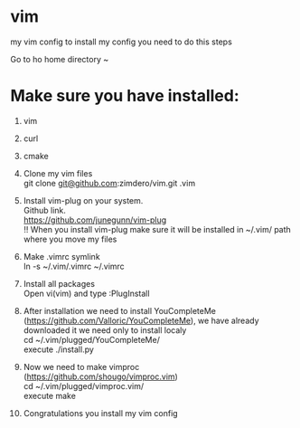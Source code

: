 # vim
my vim config
to install my config you need to do this steps

Go to ho home directory ~
# Make sure you have installed:
  1) vim
  2) curl
  3) cmake

1) Clone my vim files </br>
   git clone git@github.com:zimdero/vim.git .vim
3) Install vim-plug on your system. </br>
   Github link. </br>
   https://github.com/junegunn/vim-plug </br>
   !! When you install vim-plug make sure it will be installed in ~/.vim/ path where you move my files
4) Make .vimrc symlink </br>
   ln -s ~/.vim/.vimrc ~/.vimrc
5) Install all packages </br>
   Open vi(vim) and type :PlugInstall
6) After installation we need to install YouCompleteMe (https://github.com/Valloric/YouCompleteMe), we have already downloaded it we need only to install localy</br>
   cd ~/.vim/plugged/YouCompleteMe/ </br>
   execute ./install.py
7) Now we need to make vimproc (https://github.com/shougo/vimproc.vim) </br>
   cd ~/.vim/plugged/vimproc.vim/ </br>
   execute make
8) Congratulations you install my vim config
